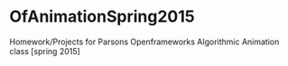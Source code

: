 # OfAnimationSpring2015
Homework/Projects for Parsons Openframeworks Algorithmic Animation class [spring 2015]
